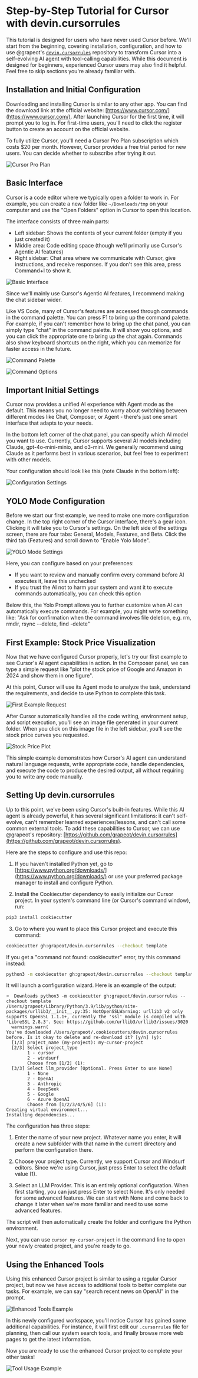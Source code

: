 # Step-by-Step Tutorial for Cursor with devin.cursorrules

This tutorial is designed for users who have never used Cursor before. We'll start from the beginning, covering installation, configuration, and how to use @grapeot's [`devin.cursorrules`](https://github.com/grapeot/devin.cursorrules) repository to transform Cursor into a self-evolving AI agent with tool-calling capabilities. While this document is designed for beginners, experienced Cursor users may also find it helpful. Feel free to skip sections you're already familiar with.

## Installation and Initial Configuration

Downloading and installing Cursor is similar to any other app. You can find the download link at the official website: [https://www.cursor.com/](https://www.cursor.com/). After launching Cursor for the first time, it will prompt you to log in. For first-time users, you'll need to click the register button to create an account on the official website.

To fully utilize Cursor, you'll need a Cursor Pro Plan subscription which costs $20 per month. However, Cursor provides a free trial period for new users. You can decide whether to subscribe after trying it out.

![Cursor Pro Plan](images/image2.png)

## Basic Interface

Cursor is a code editor where we typically open a folder to work in. For example, you can create a new folder like `~/Downloads/tmp` on your computer and use the "Open Folders" option in Cursor to open this location.

The interface consists of three main parts:
- Left sidebar: Shows the contents of your current folder (empty if you just created it)
- Middle area: Code editing space (though we'll primarily use Cursor's Agentic AI features)
- Right sidebar: Chat area where we communicate with Cursor, give instructions, and receive responses. If you don't see this area, press Command+I to show it.

![Basic Interface](images/image10.png)

Since we'll mainly use Cursor's Agentic AI features, I recommend making the chat sidebar wider.

Like VS Code, many of Cursor's features are accessed through commands in the command palette. You can press F1 to bring up the command palette. For example, if you can't remember how to bring up the chat panel, you can simply type "chat" in the command palette. It will show you options, and you can click the appropriate one to bring up the chat again. Commands also show keyboard shortcuts on the right, which you can memorize for faster access in the future.

![Command Palette](images/image4.png)

![Command Options](images/image9.png)

## Important Initial Settings

Cursor now provides a unified AI experience with Agent mode as the default. This means you no longer need to worry about switching between different modes like Chat, Composer, or Agent - there's just one smart interface that adapts to your needs.

In the bottom left corner of the chat panel, you can specify which AI model you want to use. Currently, Cursor supports several AI models including Claude, gpt-4o-mini-minio, and o3-mini. We generally recommend using Claude as it performs best in various scenarios, but feel free to experiment with other models.

Your configuration should look like this (note Claude in the bottom left):

![Configuration Settings](images/image8.png)

## YOLO Mode Configuration

Before we start our first example, we need to make one more configuration change. In the top right corner of the Cursor interface, there's a gear icon. Clicking it will take you to Cursor's settings. On the left side of the settings screen, there are four tabs: General, Models, Features, and Beta. Click the third tab (Features) and scroll down to "Enable Yolo Mode".

![YOLO Mode Settings](images/image5.png)

Here, you can configure based on your preferences:
- If you want to review and manually confirm every command before AI executes it, leave this unchecked
- If you trust the AI not to harm your system and want it to execute commands automatically, you can check this option

Below this, the Yolo Prompt allows you to further customize when AI can automatically execute commands. For example, you might write something like: "Ask for confirmation when the command involves file deletion, e.g. rm, rmdir, rsync --delete, find -delete"

## First Example: Stock Price Visualization

Now that we have configured Cursor properly, let's try our first example to see Cursor's AI agent capabilities in action. In the Composer panel, we can type a simple request like "plot the stock price of Google and Amazon in 2024 and show them in one figure".

At this point, Cursor will use its Agent mode to analyze the task, understand the requirements, and decide to use Python to complete this task.

![First Example Request](images/image1.png)

After Cursor automatically handles all the code writing, environment setup, and script execution, you'll see an image file generated in your current folder. When you click on this image file in the left sidebar, you'll see the stock price curves you requested.

![Stock Price Plot](images/image3.png)

This simple example demonstrates how Cursor's AI agent can understand natural language requests, write appropriate code, handle dependencies, and execute the code to produce the desired output, all without requiring you to write any code manually.

## Setting Up devin.cursorrules

Up to this point, we've been using Cursor's built-in features. While this AI agent is already powerful, it has several significant limitations: it can't self-evolve, can't remember learned experiences/lessons, and can't call some common external tools. To add these capabilities to Cursor, we can use @grapeot's repository: [https://github.com/grapeot/devin.cursorrules](https://github.com/grapeot/devin.cursorrules).

Here are the steps to configure and use this repo:

1. If you haven't installed Python yet, go to [https://www.python.org/downloads/](https://www.python.org/downloads/) or use your preferred package manager to install and configure Python.

2. Install the Cookiecutter dependency to easily initialize our Cursor project. In your system's command line (or Cursor's command window), run:
```bash
pip3 install cookiecutter
```

3. Go to where you want to place this Cursor project and execute this command:
```bash
cookiecutter gh:grapeot/devin.cursorrules --checkout template
```

If you get a "command not found: cookiecutter" error, try this command instead:
```bash
python3 -m cookiecutter gh:grapeot/devin.cursorrules --checkout template
```

It will launch a configuration wizard. Here is an example of the output:

```
➜  Downloads python3 -m cookiecutter gh:grapeot/devin.cursorrules --checkout template                
/Users/grapeot/Library/Python/3.9/lib/python/site-packages/urllib3/__init__.py:35: NotOpenSSLWarning: urllib3 v2 only supports OpenSSL 1.1.1+, currently the 'ssl' module is compiled with 'LibreSSL 2.8.3'. See: https://github.com/urllib3/urllib3/issues/3020
  warnings.warn(
You've downloaded /Users/grapeot/.cookiecutters/devin.cursorrules before. Is it okay to delete and re-download it? [y/n] (y):
  [1/3] project_name (my-project): my-cursor-project
  [2/3] Select project_type
        1 - cursor
        2 - windsurf
        Choose from [1/2] (1):
  [3/3] Select llm_provider [Optional. Press Enter to use None]
        1 - None
        2 - OpenAI
        3 - Anthropic
        4 - DeepSeek
        5 - Google
        6 - Azure OpenAI
        Choose from [1/2/3/4/5/6] (1):
Creating virtual environment...
Installing dependencies...
```

The configuration has three steps:

1. Enter the name of your new project. Whatever name you enter, it will create a new subfolder with that name in the current directory and perform the configuration there.

2. Choose your project type. Currently, we support Cursor and Windsurf editors. Since we're using Cursor, just press Enter to select the default value (1).

3. Select an LLM Provider. This is an entirely optional configuration. When first starting, you can just press Enter to select None. It's only needed for some advanced features. We can start with None and come back to change it later when we're more familiar and need to use some advanced features.

The script will then automatically create the folder and configure the Python environment.

Next, you can use `cursor my-cursor-project` in the command line to open your newly created project, and you're ready to go.

## Using the Enhanced Tools

Using this enhanced Cursor project is similar to using a regular Cursor project, but now we have access to additional tools to better complete our tasks. For example, we can say "search recent news on OpenAI" in the prompt.

![Enhanced Tools Example](images/image6.png)

In this newly configured workspace, you'll notice Cursor has gained some additional capabilities. For instance, it will first edit our `.cursorrules` file for planning, then call our system search tools, and finally browse more web pages to get the latest information. 

Now you are ready to use the enhanced Cursor project to complete your other tasks!

![Tool Usage Example](images/image7.png)